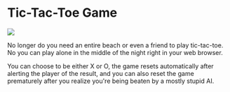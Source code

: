 # Tic-Tac-Toe Game

<img src="http://i2.istockimg.com/file_thumbview_approve/46417250/5/stock-photo-46417250-two-woman-playing-tic-tac-toe-game.jpg">

No longer do you need an entire beach or even a friend to play tic-tac-toe. No you can play alone in the middle of the night right in your web browser.

You can choose to be either X or O, the game resets automatically after alerting the player of the result, and you can also reset the game prematurely after you realize you're being beaten by a mostly stupid AI.
